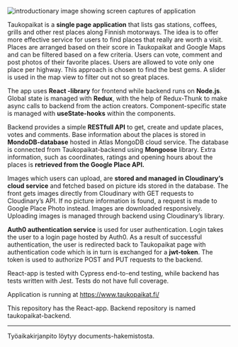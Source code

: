 ![introductionary image showing screen captures of application](https://res.cloudinary.com/drugozaqq/image/upload/v1577024167/info_kjv5vf.png)

Taukopaikat is a **single page application** that lists gas stations, coffees, grills and other rest places along Finnish motorways. The idea is to offer more effective service for users to find places that really are worth a visit. Places are arranged based on their score in Taukopaikat and Google Maps and can be filtered based on a few criteria. Users can vote, comment and post photos of their favorite places. Users are allowed to vote only one place per highway. This approach is chosen to find the best gems. A slider is used in the map view to filter out not so great places.

The app uses **React -library** for frontend while backend runs on **Node.js**. Global state is managed with **Redux**, with the help of Redux-Thunk to make async calls to backend from the action creators. Component-specific state is managed with **useState-hooks** within the components.

Backend provides a simple **RESTfull API** to get, create and update places, votes and comments. Base information about the places is stored in **MondoDB-database** hosted in Atlas MongoDB cloud service. The database is connected from Taukopaikat-backend using **Mongoose** library. Extra information, such as coordinates, ratings and opening hours about the places is **retrieved from the Google Place API.**

Images which users can upload, are **stored and managed in Cloudinary’s cloud service** and fetched based on picture ids stored in the database. The front gets images directly from Cloudinary with GET requests to Cloudinary’s API. If no picture information is found, a request is made to Google Place Photo instead. Images are downloaded responsively. Uploading images is managed through backend using Cloudinary’s library. 

**Auth0 authentication service** is used for user authentication. Login takes the user to a login page hosted by Auth0. As a result of successful authentication, the user is redirected back to Taukopaikat page with authentication code which is in turn is exchanged for a **jwt-token**. The token is used to authorize POST and PUT requests to the backend. 

React-app is tested with Cypress end-to-end testing, while backend has tests written with Jest. Tests do not have full coverage.

Application is running at https://www.taukopaikat.fi/

This repository has the React-app. Backend repository is named taukopaikat-backend.

******************************
Työaikakirjanpito löytyy documents-hakemistosta.
